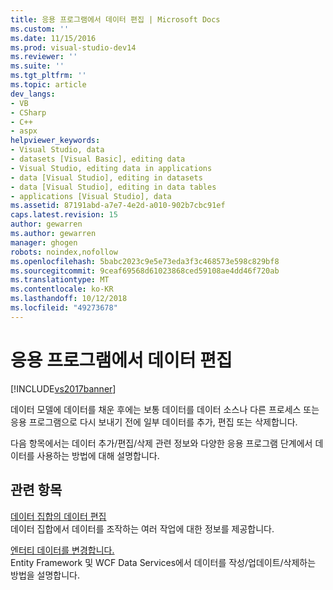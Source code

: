 ```yaml
---
title: 응용 프로그램에서 데이터 편집 | Microsoft Docs
ms.custom: ''
ms.date: 11/15/2016
ms.prod: visual-studio-dev14
ms.reviewer: ''
ms.suite: ''
ms.tgt_pltfrm: ''
ms.topic: article
dev_langs:
- VB
- CSharp
- C++
- aspx
helpviewer_keywords:
- Visual Studio, data
- datasets [Visual Basic], editing data
- Visual Studio, editing data in applications
- data [Visual Studio], editing in datasets
- data [Visual Studio], editing in data tables
- applications [Visual Studio], data
ms.assetid: 87191abd-a7e7-4e2d-a010-902b7cbc91ef
caps.latest.revision: 15
author: gewarren
ms.author: gewarren
manager: ghogen
robots: noindex,nofollow
ms.openlocfilehash: 5babc2023c9e5e73eda3f3c468573e598c829bf8
ms.sourcegitcommit: 9ceaf69568d61023868ced59108ae4dd46f720ab
ms.translationtype: MT
ms.contentlocale: ko-KR
ms.lasthandoff: 10/12/2018
ms.locfileid: "49273678"
---
```

# <a name="editing-data-in-your-application"></a>응용 프로그램에서 데이터 편집
[!INCLUDE[vs2017banner](../includes/vs2017banner.md)]

데이터 모델에 데이터를 채운 후에는 보통 데이터를 데이터 소스나 다른 프로세스 또는 응용 프로그램으로 다시 보내기 전에 일부 데이터를 추가, 편집 또는 삭제합니다.  
  
 다음 항목에서는 데이터 추가/편집/삭제 관련 정보와 다양한 응용 프로그램 단계에서 데이터를 사용하는 방법에 대해 설명합니다.  
  
## <a name="related-topics"></a>관련 항목  
 [데이터 집합의 데이터 편집](../data-tools/edit-data-in-datasets.md)  
 데이터 집합에서 데이터를 조작하는 여러 작업에 대한 정보를 제공합니다.  
  
 [엔터티 데이터를 변경합니다.](http://msdn.microsoft.com/library/b8673200-1219-4fd9-b879-373c87cec7ce)  
 Entity Framework 및 WCF Data Services에서 데이터를 작성/업데이트/삭제하는 방법을 설명합니다.